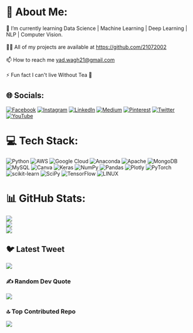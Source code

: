 # 💫 About Me:
🌱 I’m currently learning Data Science | Machine Learning | Deep Learning | NLP | Computer Vision.<br><br>👨‍💻 All of my projects are available at https://github.com/21072002<br><br>📫 How to reach me yad.wagh21@gmail.com<br><br>⚡ Fun fact I can't live Without Tea 🍵


## 🌐 Socials:
[![Facebook](https://img.shields.io/badge/Facebook-%231877F2.svg?logo=Facebook&logoColor=white)](https://facebook.com/yad.wagh.21) [![Instagram](https://img.shields.io/badge/Instagram-%23E4405F.svg?logo=Instagram&logoColor=white)](https://instagram.com/yadvendra.wagh) [![LinkedIn](https://img.shields.io/badge/LinkedIn-%230077B5.svg?logo=linkedin&logoColor=white)](https://linkedin.com/in/https://www.linkedin.com/in/yadvendra-wagh/) [![Medium](https://img.shields.io/badge/Medium-12100E?logo=medium&logoColor=white)](https://medium.com/@@yad.wagh21) [![Pinterest](https://img.shields.io/badge/Pinterest-%23E60023.svg?logo=Pinterest&logoColor=white)](https://pinterest.com/@yadwagh21) [![Twitter](https://img.shields.io/badge/Twitter-%231DA1F2.svg?logo=Twitter&logoColor=white)](https://twitter.com/yadvendrawagh) [![YouTube](https://img.shields.io/badge/YouTube-%23FF0000.svg?logo=YouTube&logoColor=white)](https://youtube.com/@yadvendrawagh) 

# 💻 Tech Stack:
![Python](https://img.shields.io/badge/python-3670A0?style=flat-square&logo=python&logoColor=ffdd54) ![AWS](https://img.shields.io/badge/AWS-%23FF9900.svg?style=flat-square&logo=amazon-aws&logoColor=white) ![Google Cloud](https://img.shields.io/badge/Google%20Cloud-%234285F4.svg?style=flat-square&logo=google-cloud&logoColor=white) ![Anaconda](https://img.shields.io/badge/Anaconda-%2344A833.svg?style=flat-square&logo=anaconda&logoColor=white) ![Apache](https://img.shields.io/badge/apache-%23D42029.svg?style=flat-square&logo=apache&logoColor=white) ![MongoDB](https://img.shields.io/badge/MongoDB-%234ea94b.svg?style=flat-square&logo=mongodb&logoColor=white) ![MySQL](https://img.shields.io/badge/mysql-%2300f.svg?style=flat-square&logo=mysql&logoColor=white) ![Canva](https://img.shields.io/badge/Canva-%2300C4CC.svg?style=flat-square&logo=Canva&logoColor=white) ![Keras](https://img.shields.io/badge/Keras-%23D00000.svg?style=flat-square&logo=Keras&logoColor=white) ![NumPy](https://img.shields.io/badge/numpy-%23013243.svg?style=flat-square&logo=numpy&logoColor=white) ![Pandas](https://img.shields.io/badge/pandas-%23150458.svg?style=flat-square&logo=pandas&logoColor=white) ![Plotly](https://img.shields.io/badge/Plotly-%233F4F75.svg?style=flat-square&logo=plotly&logoColor=white) ![PyTorch](https://img.shields.io/badge/PyTorch-%23EE4C2C.svg?style=flat-square&logo=PyTorch&logoColor=white) ![scikit-learn](https://img.shields.io/badge/scikit--learn-%23F7931E.svg?style=flat-square&logo=scikit-learn&logoColor=white) ![SciPy](https://img.shields.io/badge/SciPy-%230C55A5.svg?style=flat-square&logo=scipy&logoColor=%white) ![TensorFlow](https://img.shields.io/badge/TensorFlow-%23FF6F00.svg?style=flat-square&logo=TensorFlow&logoColor=white) ![LINUX](https://img.shields.io/badge/Linux-FCC624?style=flat-square&logo=linux&logoColor=black)
# 📊 GitHub Stats:
![](https://github-readme-stats.vercel.app/api?username=21072002&theme=algolia&hide_border=true&include_all_commits=false&count_private=false)<br/>
![](https://github-readme-streak-stats.herokuapp.com/?user=21072002&theme=algolia&hide_border=true)<br/>
![](https://github-readme-stats.vercel.app/api/top-langs/?username=21072002&theme=algolia&hide_border=true&include_all_commits=false&count_private=false&layout=compact)

## 🐦 Latest Tweet
[![](https://gtce.itsvg.in/api?username=yadvendrawagh)](https://github.com/VishwaGauravIn/github-twitter-card-embed)

### ✍️ Random Dev Quote
![](https://quotes-github-readme.vercel.app/api?type=vetical&theme=tokyonight)

### 🔝 Top Contributed Repo
![](https://github-contributor-stats.vercel.app/api?username=21072002&limit=5&theme=algolia&combine_all_yearly_contributions=true)

<!-- Proudly created with GPRM ( https://gprm.itsvg.in ) -->

